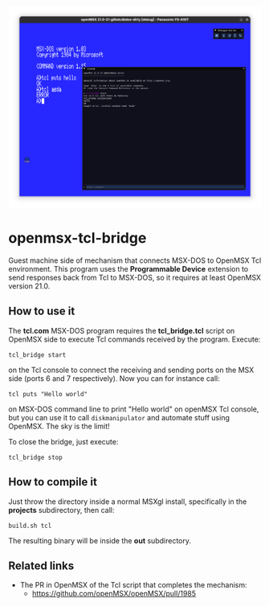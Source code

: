 ![Screenshot](images/screenshot.png "Screenshot")

openmsx-tcl-bridge
==================

Guest machine side of mechanism that connects MSX-DOS to OpenMSX Tcl environment. This program uses the **Programmable Device** extension to send responses back from Tcl to MSX-DOS, so it requires at least OpenMSX version 21.0.

How to use it
-------------

The **tcl.com** MSX-DOS program requires the **tcl_bridge.tcl** script on OpenMSX side to execute Tcl commands received by the program. Execute:
```
tcl_bridge start
```
on the Tcl console to connect the receiving and sending ports on the MSX side (ports 6 and 7 respectively). Now you can for instance call:
```
tcl puts "Hello world"
```
on MSX-DOS command line to print "Hello world" on openMSX Tcl console, but you can use it to call `diskmanipulator` and automate stuff using OpenMSX. The sky is the limit!

To close the bridge, just execute:
```
tcl_bridge stop
```

How to compile it
-----------------

Just throw the directory inside a normal MSXgl install, specifically in the **projects** subdirectory, then call:
```
build.sh tcl
```
The resulting binary will be inside the **out** subdirectory.

Related links
-------------

* The PR in OpenMSX of the Tcl script that completes the mechanism:
  * https://github.com/openMSX/openMSX/pull/1985
